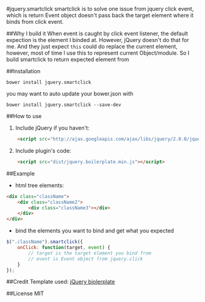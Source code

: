 #jquery.smartclick
smartclick is to solve one issue from jquery click event, which is return Event object doesn't pass back the target element where it binds from click event.

##Why I build it
When event is caught by click event listener, the default expection is the element I binded at. However, jQuery doesn't do that for me. And they just expect ```this``` could do replace the current element, however, most of time I use this to represent current Object/module. So I build smartclick to return expected element from 

##Installation
```shell 
bower install jquery.smartclick
```

you may want to auto update your bower.json with 
```shell 
bower install jquery.smartclick --save-dev
``` 

##How to use
1. Include jQuery if you haven't:

>
```html
	<script src="http://ajax.googleapis.com/ajax/libs/jquery/2.0.0/jquery.min.js"></script>
```

2. Include plugin's code:

>
```html
	<script src="dist/jquery.boilerplate.min.js"></script>
```

##Example
+ html tree elements:

>
```html
<div class="className">
    <div class="className2">
        <div class="className3"></div>
    </div>
</div>
```

+ bind the elements you want to bind and get what you expected

>
```javascript
$(".className").smartclick({
    onClick: function(target, event) {
        // target is the target element you bind from
        // event is Event object from jquery.click
    }
});
````

##Credit
Template used: [jQuery biolerplate](https://github.com/jquery-boilerplate/jquery-boilerplate)

##License
MIT

